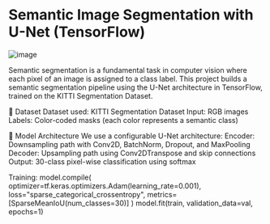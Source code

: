# Semantic Image Segmentation with U-Net (TensorFlow)


![image](https://github.com/user-attachments/assets/2e35e6a3-23cd-4630-8b31-cf7f524ef75a)

Semantic segmentation is a fundamental task in computer vision where each pixel of an image is assigned to a class label. This project builds a semantic segmentation pipeline using the U-Net architecture in TensorFlow, trained on the KITTI Segmentation Dataset.


📂 Dataset
  Dataset used: KITTI Segmentation Dataset
  Input: RGB images
  Labels: Color-coded masks (each color represents a semantic class)


🧱 Model Architecture
We use a configurable U-Net architecture:
  Encoder: Downsampling path with Conv2D, BatchNorm, Dropout, and MaxPooling
  Decoder: Upsampling path using Conv2DTranspose and skip connections
  Output: 30-class pixel-wise classification using softmax


Training:
model.compile(
    optimizer=tf.keras.optimizers.Adam(learning_rate=0.001),
    loss="sparse_categorical_crossentropy",
    metrics=[SparseMeanIoU(num_classes=30)]
)
model.fit(train, validation_data=val, epochs=1)

